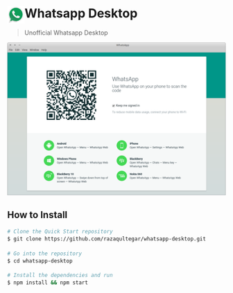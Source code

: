 # <img src="assets/app-icon/png/512.png" width="40" align="left">Whatsapp Desktop

> Unofficial Whatsapp Desktop

[![](dist/img/screenshot.png)](https://github.com/razaqultegar/whatsapp-desktop/releases/latest)

## How to Install

```sh
# Clone the Quick Start repository
$ git clone https://github.com/razaqultegar/whatsapp-desktop.git

# Go into the repository
$ cd whatsapp-desktop

# Install the dependencies and run
$ npm install && npm start
```
